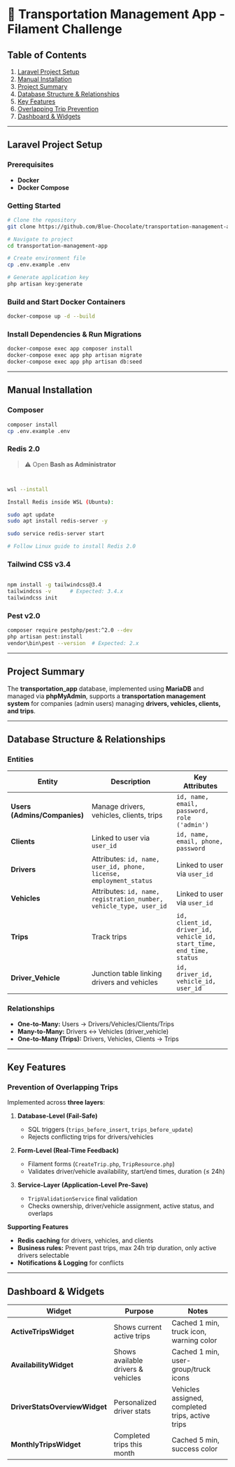 # 🚚 **Transportation Management App - Filament Challenge**

## **Table of Contents**

1. [Laravel Project Setup](#laravel-project-setup)  
2. [Manual Installation](#manual-installation)  
3. [Project Summary](#project-summary)  
4. [Database Structure & Relationships](#database-structure--relationships)  
5. [Key Features](#key-features)  
6. [Overlapping Trip Prevention](#overlapping-trip-prevention)  
7. [Dashboard & Widgets](#dashboard--widgets)  

---

## **Laravel Project Setup**

### **Prerequisites**
- **Docker**  
- **Docker Compose**  

### **Getting Started**

```bash
# Clone the repository
git clone https://github.com/Blue-Chocolate/transportation-management-app.git

# Navigate to project
cd transportation-management-app

# Create environment file
cp .env.example .env

# Generate application key
php artisan key:generate
```

### **Build and Start Docker Containers**

```bash
docker-compose up -d --build
```

### **Install Dependencies & Run Migrations**

```bash
docker-compose exec app composer install
docker-compose exec app php artisan migrate
docker-compose exec app php artisan db:seed
```

---

## **Manual Installation**

### **Composer**

```bash
composer install
cp .env.example .env
```

### **Redis 2.0**  
> ⚠️ Open **Bash as Administrator**  
```bash


wsl --install

Install Redis inside WSL (Ubuntu):

sudo apt update
sudo apt install redis-server -y

sudo service redis-server start

# Follow Linux guide to install Redis 2.0
```

### **Tailwind CSS v3.4**

```bash

npm install -g tailwindcss@3.4
tailwindcss -v      # Expected: 3.4.x
tailwindcss init
```

### **Pest v2.0**

```bash
composer require pestphp/pest:^2.0 --dev
php artisan pest:install
vendor\bin\pest --version  # Expected: 2.x
```

---

## **Project Summary**

The **transportation_app** database, implemented using **MariaDB** and managed via **phpMyAdmin**, supports a **transportation management system** for companies (admin users) managing **drivers, vehicles, clients, and trips**.

---

## **Database Structure & Relationships**

### **Entities**

| Entity | Description | Key Attributes |
|--------|-------------|----------------|
| **Users (Admins/Companies)** | Manage drivers, vehicles, clients, trips | `id, name, email, password, role ('admin')` |
| **Clients** | Linked to user via `user_id` | `id, name, email, phone, password`   |
| **Drivers** | Attributes: `id, name, user_id, phone, license, employment_status`  | Linked to user via `user_id` |
| **Vehicles** | Attributes: `id, name, registration_number, vehicle_type, user_id` | Linked to user via `user_id` |
| **Trips** | Track trips | `id, client_id, driver_id, vehicle_id, start_time, end_time, status` |
| **Driver_Vehicle** | Junction table linking drivers and vehicles | `id, driver_id, vehicle_id, user_id` |

### **Relationships**

- **One-to-Many:** Users → Drivers/Vehicles/Clients/Trips  
- **Many-to-Many:** Drivers ↔ Vehicles (driver_vehicle)  
- **One-to-Many (Trips):** Drivers, Vehicles, Clients → Trips  

---

## **Key Features**

### **Prevention of Overlapping Trips**

Implemented across **three layers**:

1. **Database-Level (Fail-Safe)**  
   - SQL triggers (`trips_before_insert`, `trips_before_update`)  
   - Rejects conflicting trips for drivers/vehicles  

2. **Form-Level (Real-Time Feedback)**  
   - Filament forms (`CreateTrip.php`, `TripResource.php`)  
   - Validates driver/vehicle availability, start/end times, duration (≤ 24h)  

3. **Service-Layer (Application-Level Pre-Save)**  
   - `TripValidationService` final validation  
   - Checks ownership, driver/vehicle assignment, active status, and overlaps  

**Supporting Features**  
- **Redis caching** for drivers, vehicles, and clients  
- **Business rules:** Prevent past trips, max 24h trip duration, only active drivers selectable  
- **Notifications & Logging** for conflicts  

---

## **Dashboard & Widgets**

| Widget                 |         Purpose           |                Notes      |
|--------                |---------------------------|-----------------------------------------|
| **ActiveTripsWidget**  | Shows current active trips | Cached 1 min, truck icon, warning color |
| **AvailabilityWidget** | Shows available drivers & vehicles | Cached 1 min, user-group/truck icons |
| **DriverStatsOverviewWidget** | Personalized driver stats | Vehicles assigned, completed trips, active trips |
| **MonthlyTripsWidget** | Completed trips this month | Cached 5 min, success color |
